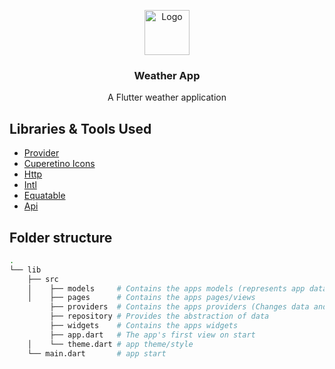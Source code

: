 <p align="center">
  <a href="https://flutter.io/">
    <img src="https://diegolaballos.com/files/images/flutter-icon.jpg" alt="Logo" width=72 height=72>
  </a>

  <h3 align="center">Weather App</h3>

  <p align="center">
    A Flutter weather application
</p>


## Libraries & Tools Used

* [Provider](https://github.com/rrousselGit/provider)
* [Cuperetino Icons](https://github.com/flutter/cupertino_icons)
* [Http](https://github.com/dart-lang/http)
* [Intl](https://github.com/dart-lang/intl)
* [Equatable](https://github.com/felangel/equatable)
* [Api](https://www.metaweather.com)

## Folder structure

```bash
.
└── lib
    ├── src
    │    ├── models     # Contains the apps models (represents app data)
    │    ├── pages      # Contains the apps pages/views
         ├── providers  # Contains the apps providers (Changes data and provides data)
         ├── repository # Provides the abstraction of data
         ├── widgets    # Contains the apps widgets
         ├── app.dart   # The app's first view on start
    │    └── theme.dart # app theme/style
    └── main.dart       # app start
```